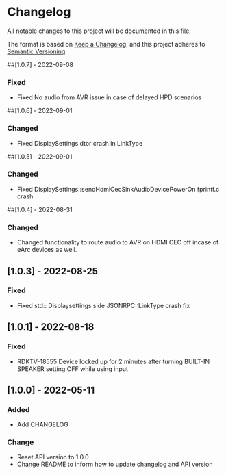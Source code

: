 # Changelog

All notable changes to this project will be documented in this file.

The format is based on [Keep a Changelog](https://keepachangelog.com/en/1.0.0/),
and this project adheres to [Semantic Versioning](https://semver.org/spec/v2.0.0.html).

##[1.0.7] - 2022-09-08
### Fixed
- Fixed No audio from AVR issue in case of delayed HPD scenarios

##[1.0.6] - 2022-09-01
### Changed
- Fixed DisplaySettings dtor crash in LinkType

##[1.0.5] - 2022-09-01
### Changed
- Fixed DisplaySettings::sendHdmiCecSinkAudioDevicePowerOn fprintf.c crash

##[1.0.4] - 2022-08-31
### Changed
- Changed functionality to route audio to AVR on HDMI CEC off incase of eArc devices as well.


## [1.0.3] - 2022-08-25
### Fixed
- Fixed std:: Displaysettings side JSONRPC::LinkType crash fix

## [1.0.1] - 2022-08-18
### Fixed
- RDKTV-18555 Device locked up for 2 minutes after turning BUILT-IN SPEAKER
  setting OFF while using input

## [1.0.0] - 2022-05-11
### Added
- Add CHANGELOG

### Change
- Reset API version to 1.0.0
- Change README to inform how to update changelog and API version
